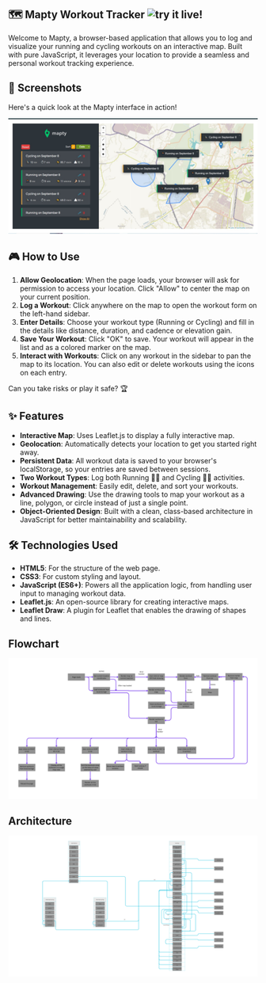 ## 🗺️ Mapty Workout Tracker ![try it live!](https://yuvrajrawat14.github.io/Yuvraj-Mapty/)

Welcome to Mapty, a browser-based application that allows you to log and visualize your running and cycling workouts on an interactive map. Built with pure JavaScript, it leverages your location to provide a seamless and personal workout tracking experience.

## 📸 Screenshots

Here's a quick look at the Mapty interface in action!

![Mapty Screenshot](Mapty_SS.jpg)

## 🎮 How to Use

1. **Allow Geolocation**: When the page loads, your browser will ask for permission to access your location. Click "Allow" to center the map on your current position.
2. **Log a Workout**: Click anywhere on the map to open the workout form on the left-hand sidebar.
3. **Enter Details**: Choose your workout type (Running or Cycling) and fill in the details like distance, duration, and cadence or elevation gain.
4. **Save Your Workout**: Click "OK" to save. Your workout will appear in the list and as a colored marker on the map.
5. **Interact with Workouts**: Click on any workout in the sidebar to pan the map to its location. You can also edit or delete workouts using the icons on each entry.

Can you take risks or play it safe? 🏆

## ✨ Features

- **Interactive Map**: Uses Leaflet.js to display a fully interactive map.
- **Geolocation**: Automatically detects your location to get you started right away.
- **Persistent Data**: All workout data is saved to your browser's localStorage, so your entries are saved between sessions.
- **Two Workout Types**: Log both Running 🏃‍♂️ and Cycling 🚴‍♀️ activities.
- **Workout Management**: Easily edit, delete, and sort your workouts.
- **Advanced Drawing**: Use the drawing tools to map your workout as a line, polygon, or circle instead of just a single point.
- **Object-Oriented Design**: Built with a clean, class-based architecture in JavaScript for better maintainability and scalability.

## 🛠️ Technologies Used

- **HTML5**: For the structure of the web page.
- **CSS3**: For custom styling and layout.
- **JavaScript (ES6+)**: Powers all the application logic, from handling user input to managing workout data.
- **Leaflet.js**: An open-source library for creating interactive maps.
- **Leaflet Draw**: A plugin for Leaflet that enables the drawing of shapes and lines.

## Flowchart

![Mapty Flowchart](Mapty-flowchart-FINAL.png)

## Architecture

![Mapty Architecture](Mapty_SS2.png)
